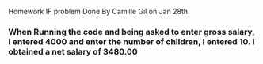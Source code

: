 Homework IF problem Done By Camille Gil on Jan 28th. 
### When Running the code and being asked to enter gross salary, I entered 4000 and enter the number of children, I entered 10. I obtained a net salary of 3480.00
